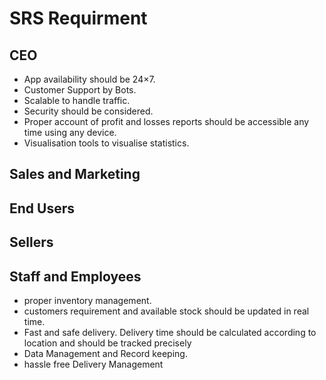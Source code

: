 # SRS Requirment

## CEO
- App availability should be 24×7.
- Customer Support by Bots.
- Scalable to handle traffic.
- Security should be considered.
- Proper account of profit and losses reports should be accessible any time using any device.
- Visualisation tools to visualise statistics.


## Sales and Marketing


## End Users


## Sellers



## Staff and Employees
- proper inventory management.
- customers requirement and available stock should be updated in real time.
- Fast and safe delivery. Delivery time should be calculated according to location and should be tracked precisely 
- Data Management and Record keeping.
- hassle free Delivery Management


